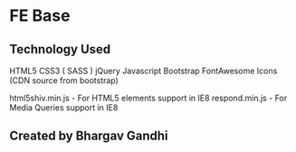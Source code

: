 # FE Base

## Technology Used

HTML5
CSS3 ( SASS )
jQuery
Javascript
Bootstrap
FontAwesome Icons (CDN source from bootstrap)

html5shiv.min.js - For HTML5 elements support in IE8
respond.min.js - For Media Queries support in IE8


## Created by Bhargav Gandhi
